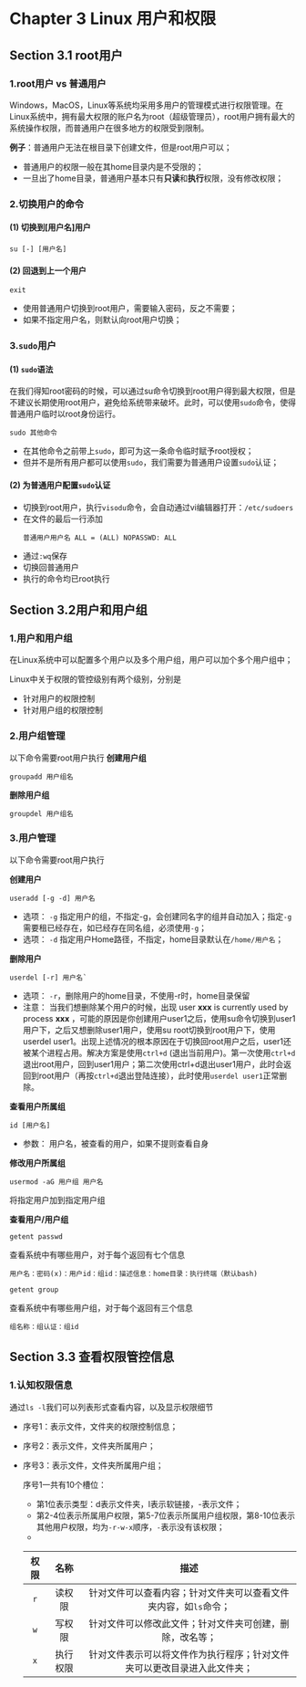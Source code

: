 Chapter 3 Linux 用户和权限
=================================
## Section 3.1 root用户
### 1.root用户 vs 普通用户
Windows，MacOS，Linux等系统均采用多用户的管理模式进行权限管理。在Linux系统中，拥有最大权限的账户名为root（超级管理员），root用户拥有最大的系统操作权限，而普通用户在很多地方的权限受到限制。

**例子**：普通用户无法在根目录下创建文件，但是root用户可以；
- 普通用户的权限一般在其home目录内是不受限的；
- 一旦出了home目录，普通用户基本只有**只读**和**执行**权限，没有修改权限；

### 2.切换用户的命令

#### (1) 切换到[用户名]用户
```
su [-] [用户名]
```
#### (2) 回退到上一个用户
```
exit
```
- 使用普通用户切换到root用户，需要输入密码，反之不需要；
- 如果不指定用户名，则默认向root用户切换；

### 3.`sudo`用户
#### (1) `sudo`语法
在我们得知root密码的时候，可以通过su命令切换到root用户得到最大权限，但是不建议长期使用root用户，避免给系统带来破坏。此时，可以使用`sudo`命令，使得普通用户临时以root身份运行。
```
sudo 其他命令
```

- 在其他命令之前带上`sudo`，即可为这一条命令临时赋予root授权；
- 但并不是所有用户都可以使用`sudo`，我们需要为普通用户设置`sudo`认证；


#### (2) 为普通用户配置`sudo`认证
- 切换到root用户，执行`visodu`命令，会自动通过vi编辑器打开：`/etc/sudoers`
- 在文件的最后一行添加
  ```
  普通用户用户名 ALL = (ALL) NOPASSWD: ALL
  ```
- 通过`:wq`保存
- 切换回普通用户
- 执行的命令均已root执行
  
## Section 3.2用户和用户组
### 1.用户和用户组
在Linux系统中可以配置多个用户以及多个用户组，用户可以加个多个用户组中；

Linux中关于权限的管控级别有两个级别，分别是
- 针对用户的权限控制
- 针对用户组的权限控制

### 2.用户组管理
以下命令需要root用户执行
**创建用户组**
```
groupadd 用户组名
```
**删除用户组**
```
groupdel 用户组名
```

### 3.用户管理
以下命令需要root用户执行

**创建用户**
```
useradd [-g -d] 用户名
```
- 选项： `-g` 指定用户的组，不指定-g，会创建同名字的组并自动加入；指定`-g`需要租已经存在，如已经存在同名组，必须使用`-g`；
- 选项： `-d` 指定用户Home路径，不指定，home目录默认在`/home/用户名`；

**删除用户**
```
userdel [-r] 用户名`
```

- 选项： `-r`，删除用户的home目录，不使用-r时，home目录保留
- 注意： 当我们想删除某个用户的时候，出现 user $\mathbf{x x x}$ is currently used by process $\mathbf{x x x}$ ，可能的原因是你创建用户user1之后，使用su命令切换到user1用户下，之后又想删除user1用户，使用su root切换到root用户下，使用userdel user1。出现上述情况的根本原因在于切换回root用户之后，user1还被某个进程占用。解决方案是使用`ctrl+d` (退出当前用户)。第一次使用`ctrl+d`退出root用户，回到user1用户；第二次使用ctrl+d退出user1用户，此时会返回到root用户（再按`ctrl+d`退出登陆连接），此时使用`userdel user1`正常删除。

**查看用户所属组**
```
id [用户名]
```

- 参数： 用户名，被查看的用户，如果不提则查看自身

**修改用户所属组**
```
usermod -aG 用户组 用户名
```
将指定用户加到指定用户组

**查看用户/用户组**
```
getent passwd
```
查看系统中有哪些用户，对于每个返回有七个信息
```
用户名：密码(x)：用户id：组id：描述信息：home目录：执行终端（默认bash)
```

```
getent group
```
查看系统中有哪些用户组，对于每个返回有三个信息
```
组名称：组认证：组id
```

## Section 3.3 查看权限管控信息
### 1.认知权限信息
通过`ls -l`我们可以列表形式查看内容，以及显示权限细节
- 序号1：表示文件，文件夹的权限控制信息；
- 序号2：表示文件，文件夹所属用户；
- 序号3：表示文件，文件夹所属用户组；

  序号1一共有10个槽位：
  - 第1位表示类型：d表示文件夹，l表示软链接，-表示文件；
  - 第2-4位表示所属用户权限，第5-7位表示所属用户组权限，第8-10位表示其他用户权限，均为`-r-w-x`顺序，`-`表示没有该权限；
  - 
  |权限 |名称|描述|
  |:---:|:---:|:---:|
  |`r`| 读权限|针对文件可以查看内容；针对文件夹可以查看文件夹内容，如`ls`命令；|
  |`w`|写权限|针对文件可以修改此文件；针对文件夹可创建，删除，改名等；|
  |`x`|执行权限|针对文件表示可以将文件作为执行程序；针对文件夹可以更改目录进入此文件夹；|


